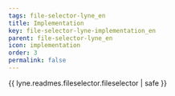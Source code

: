 ```yaml
---
tags: file-selector-lyne_en
title: Implementation
key: file-selector-lyne-implementation_en
parent: file-selector-lyne_en
icon: implementation
order: 3
permalink: false  
---
```

{{ lyne.readmes.fileselector.fileselector | safe }}


